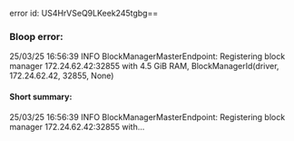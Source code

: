 error id: US4HrVSeQ9LKeek245tgbg==
### Bloop error:

25/03/25 16:56:39 INFO BlockManagerMasterEndpoint: Registering block manager 172.24.62.42:32855 with 4.5 GiB RAM, BlockManagerId(driver, 172.24.62.42, 32855, None)
#### Short summary: 

25/03/25 16:56:39 INFO BlockManagerMasterEndpoint: Registering block manager 172.24.62.42:32855 with...